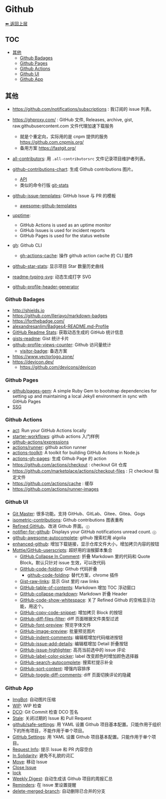 # Github

[⬅︎ 返回上层](../#github)

## TOC

<!-- MarkdownTOC GFM -->

- [其他](#其他)
    - [Github Badages](#github-badages)
    - [Github Pages](#github-pages)
    - [Github Actions](#github-actions)
    - [Github UI](#github-ui)
    - [Github App](#github-app)

<!-- /MarkdownTOC -->

## 其他

- https://github.com/notifications/subscriptions : 我订阅的 issue 列表。

- https://ghproxy.com/ : GitHub 文件, Releases, archive, gist, raw.githubusercontent.com 文件代理加速下载服务
  - 就是个重定向，实际用的是 cnpm 提供的服务 https://github.com.cnpmjs.org/
  - 备用方案 https://fastgit.org/
- [all-contributors](https://github.com/all-contributors/all-contributors): 用 `.all-contributorsrc` 文件记录项目维护者列表。
- [github-contributions-chart](https://github.com/sallar/github-contributions-chart): 生成 Github contributions 图片。
  - [API](https://github.com/sallar/github-contributions-api)
  - 类似的命令行版 [git-stats](https://github.com/IonicaBizau/git-stats)
- [github-issue-templates](https://github.com/stevemao/github-issue-templates): GitHub Issue 与 PR 的模板
  - [awesome-github-templates](https://github.com/devspace/awesome-github-templates)
- [upptime](https://github.com/upptime/upptime):
  - GitHub Actions is used as an uptime monitor
  - GitHub Issues is used for incident reports
  - GitHub Pages is used for the status website
- [gh](https://github.com/cli/cli): Github CLI
  - [gh-actions-cache](https://github.com/actions/gh-actions-cache): 操作 github action cache 的 CLI 插件
- [github-star-stats](https://github.com/zerosoul/github-star-stats): 显示项目 Star 数量历史曲线
- [readme-typing-svg](https://github.com/DenverCoder1/readme-typing-svg): 动态生成打字 SVG
- [github-profile-header-generator](https://github.com/leviarista/github-profile-header-generator)

### Github Badages

- http://shields.io
- https://github.com/Ileriayo/markdown-badges
- https://forthebadge.com/
- [alexandresanlim/Badges4-README.md-Profile](https://github.com/alexandresanlim/Badges4-README.md-Profile)
- [GitHub Readme Stats](https://github.com/anuraghazra/github-readme-stats): 获取动态生成的 GitHub 统计信息
- [gists-readme](https://github.com/Yizack/gists-readme): Gist 统计卡片
- [github-profile-views-counter](https://github.com/antonkomarev/github-profile-views-counter): Github 访问量统计
  - [visitor-badge](https://github.com/jwenjian/visitor-badge): 备选方案
- https://www.vectorlogo.zone/
- https://devicon.dev/
  - https://github.com/devicons/devicon

### Github Pages

- [github/pages-gem](https://github.com/github/pages-gem): A simple Ruby Gem to bootstrap dependencies for setting up and maintaining a local Jekyll environment in sync with GitHub Pages
- [SSG](../README.md#ssg-static-site-generator)

### Github Actions

- [act](https://github.com/nektos/act): Run your GitHub Actions locally
- [starter-workflows](https://github.com/actions/starter-workflows): github actions 入门样例
- [github-actions/expressions](https://docs.github.com/cn/actions/learn-github-actions/expressions)
- [actions/runner](https://github.com/actions/runner): github action runner
- [actions-toolkit](https://github.com/JasonEtco/actions-toolkit): A toolkit for building GitHub Actions in Node.js
- [actions-gh-pages](https://github.com/peaceiris/actions-gh-pages): 生成 Github Page 的 action
- https://github.com/actions/checkout : checkout Git 仓库
- https://github.com/marketplace/actions/checkout-files : 只 checkout 指定文件
- https://github.com/actions/cache : 缓存
- https://github.com/actions/runner-images

### Github UI

- [Git Master](https://github.com/ineo6/git-master): 很多功能。支持 GitHub、GitLab、Gitee、Gitea、Gogs
<a name="github-contributions-chart"></a>
- [isometric-contributions](https://github.com/jasonlong/isometric-contributions): Github contributions 图表重构
- [Refined GitHub](https://github.com/sindresorhus/refined-github)。改进 Github 界面。`ⓒ`
- [notifier-for-github](https://chrome.google.com/webstore/detail/notifier-for-github/lmjdlojahmbbcodnpecnjnmlddbkjhnn): Displays your GitHub notifications unread count. `ⓒ`
- [github-awesome-autocomplete](https://github.com/algolia/github-awesome-autocomplete): github 搜索栏用 algolia
- [enhanced-github](https://github.com/softvar/enhanced-github): 增加下载链接，显示仓库文件大小，增加拷贝内容的按钮
- [Mottie/GitHub-userscripts](https://github.com/Mottie/GitHub-userscripts): 超好用的油猴脚本集合
  - [GitHub Collapse In Comment](https://greasyfork.org/zh-CN/scripts/20973-github-collapse-in-comment): 折叠 Markdown 里的代码和 Quote Block。默认只针对 issue 生效，可以改代码
  - [GitHub-code-folding](https://github.com/Mottie/GitHub-userscripts/wiki/GitHub-code-folding): Github 代码折叠
    - [github-code-folding](https://github.com/noam3127/github-code-folding): 替代方案，chrome 插件
  - [Gist-raw-links](https://github.com/Mottie/GitHub-userscripts/wiki/Gist-raw-links): 显示 Gist 里的 raw links
  - [GitHub-table-of-contents](https://github.com/Mottie/GitHub-userscripts/wiki/GitHub-table-of-contents): Markdown 增加 TOC 浮动窗口
  - [GitHub-collapse-markdown](https://github.com/Mottie/GitHub-userscripts/wiki/GitHub-collapse-markdown): Markdown 折叠 Header
  - [GitHub-code-show-whitespace](https://github.com/Mottie/GitHub-userscripts/wiki/GitHub-code-show-whitespace): 关了 Refined Github 的空格显示功能，用这个。
  - [GitHub-copy-code-snippet](https://github.com/Mottie/GitHub-userscripts/wiki/GitHub-copy-code-snippet): 增加拷贝 Block 的按钮
  - [GitHub-diff-files-filter](https://github.com/Mottie/GitHub-userscripts/wiki/GitHub-diff-files-filter): diff 页面根据文件类型过滤
  - [GitHub-font-preview](https://github.com/Mottie/GitHub-userscripts/wiki/GitHub-font-preview): 预览字体文件
  - [GitHub-image-preview](https://github.com/Mottie/GitHub-userscripts/wiki/GitHub-image-preview): 批量预览图片
  - [GitHub-indent-comments](https://github.com/Mottie/GitHub-userscripts/wiki/GitHub-indent-comments): 编辑框增加代码缩进按钮
  - [GitHub-issue-add-details](https://github.com/Mottie/GitHub-userscripts/wiki/GitHub-issue-add-details): 编辑框增加 Detail 折叠按钮
  - [GitHub-issue-highlighter](https://github.com/Mottie/GitHub-userscripts/wiki/GitHub-issue-highlighter): 高亮当前选中的 issue 评论
  - [GitHub-label-color-picker](https://github.com/Mottie/GitHub-userscripts/wiki/GitHub-label-color-picker): label 改变颜色时增加颜色选择器
  - [GitHub-search-autocomplete](https://github.com/Mottie/GitHub-userscripts/wiki/GitHub-search-autocomplete): 搜索栏提示补全
  - [GitHub-sort-content](https://github.com/Mottie/GitHub-userscripts/wiki/GitHub-sort-content): 增强内容排序
  - [GitHub-toggle-diff-comments](https://github.com/Mottie/GitHub-userscripts/wiki/GitHub-toggle-diff-comments): diff 页面切换评论的隐藏

### Github App

- [ImgBot](https://github.com/marketplace/imgbot): 自动图片压缩
- [WIP](https://github.com/marketplace/wip/): WIP 检查
- [DCO](https://github.com/apps/dco): Git Commit 检查 DCO 签名
- [Stale](https://probot.github.io/apps/stale/): 关闭过期的 Issue 和 Pull Request
- [github/safe-settings](https://github.com/github/safe-settings): 用 YAML 设置 Github 项目基本配置。只能作用于组织下的所有项目，不能作用于单个项目。
- [GitHub Settings](https://probot.github.io/apps/settings/): 用 YAML 设置 Github 项目基本配置。只能作用于单个项目。
- [Request Info](https://probot.github.io/apps/request-info/): 提示 Issue 和 PR 内容空白
- [In Solidarity](https://probot.github.io/apps/in-solidarity/): 避免不礼貌的词汇
- [Move](https://probot.github.io/apps/move/): 移动 Issue
- [Close Issue](https://probot.github.io/apps/close-issue/)
- [lock](https://probot.github.io/apps/lock/)
- [Weekly Digest](https://probot.github.io/apps/weekly-digest/): 自动生成该 Github 项目的周报汇总
- [Reminders](https://probot.github.io/apps/reminders/): 在 issue 里设置提醒
- [delete-merged-branch](https://github.com/SvanBoxel/delete-merged-branch): 自动删除已合并的分支
